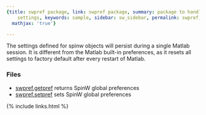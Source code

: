 ```yaml
---
{title: swpref package, link: swpref package, summary: package to handle persistent
    settings, keywords: sample, sidebar: sw_sidebar, permalink: swpref, folder: swpref,
  mathjax: 'true'}

---
```

  
The settings defined for spinw objects will persist during a single
Matlab session. It is different from the Matlab built-in preferences, as
it resets all settings to factory default after every restart of Matlab.
 
### Files
 
* [swpref.getpref](swpref_getpref) returns SpinW global preferences
* [swpref.setpref](swpref_setpref) sets SpinW global preferences

{% include links.html %}
